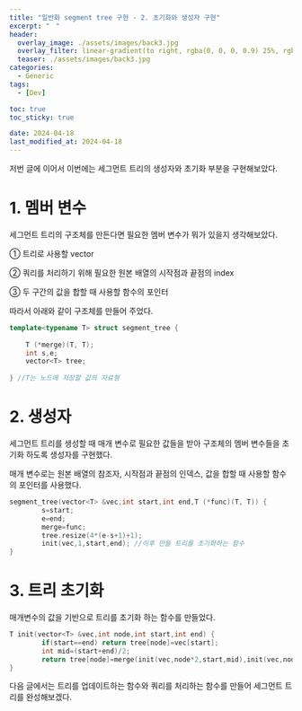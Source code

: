 ```yaml
---
title: "일반화 segment tree 구현 - 2. 초기화와 생성자 구현"
excerpt: "ㅤ"
header:
  overlay_image: ./assets/images/back3.jpg
  overlay_filter: linear-gradient(to right, rgba(0, 0, 0, 0.9) 25%, rgba(0, 0, 0, 0))
  teaser: ./assets/images/back3.jpg
categories:
  - Generic
tags:
  - [Dev]

toc: true
toc_sticky: true

date: 2024-04-18
last_modified_at: 2024-04-18
---
```

저번 글에 이어서 이번에는 세그먼트 트리의 생성자와 초기화 부분을 구현해보았다.

<h1>1. 멤버 변수</h1>

세그먼트 트리의 구조체를 만든다면 필요한 멤버 변수가 뭐가 있을지 생각해보았다.

① 트리로 사용할 vector

② 쿼리를 처리하기 위해 필요한 원본 배열의 시작점과 끝점의 index

③ 두 구간의 값을 합할 때 사용할 함수의 포인터

따라서 아래와 같이 구조체를 만들어 주었다.
```cpp
template<typename T> struct segment_tree {
    
    T (*merge)(T, T);
    int s,e;
    vector<T> tree;
    
} //T는 노드에 저장할 값의 자료형
```

<h1>2. 생성자</h1>

세그먼트 트리를 생성할 때 매개 변수로 필요한 값들을 받아 구조체의 멤버 변수들을 초기화 하도록 생성자를 구현했다.

매개 변수로는 원본 배열의 참조자, 시작점과 끝점의 인덱스, 값을 합할 때 사용할 함수의 포인터를 사용했다.
```cpp
segment_tree(vector<T> &vec,int start,int end,T (*func)(T, T)) {
        s=start;
        e=end;
        merge=func; 
        tree.resize(4*(e-s+1)+1);
        init(vec,1,start,end); //이후 만들 트리를 초기화하는 함수
}
```

<h1>3. 트리 초기화</h1>

매개변수의 값을 기반으로 트리를 초기화 하는 함수를 만들었다.
```cpp
T init(vector<T> &vec,int node,int start,int end) {
        if(start==end) return tree[node]=vec[start];
        int mid=(start+end)/2;
        return tree[node]=merge(init(vec,node*2,start,mid),init(vec,node*2+1,mid+1,end));
}
```

다음 글에서는 트리를 업데이트하는 함수와 쿼리를 처리하는 함수를 만들어 세그먼트 트리를 완성해보겠다.